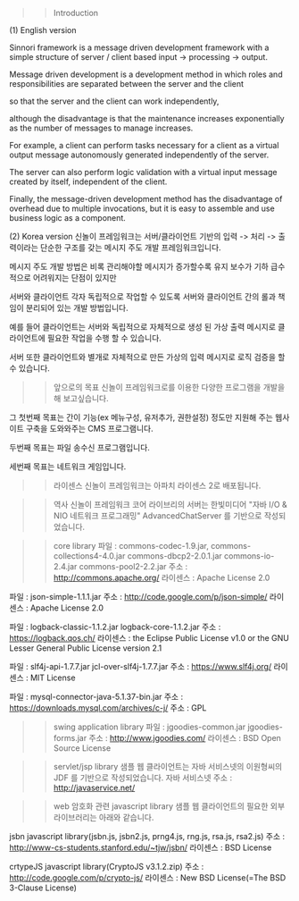 >> Introduction

(1) English version

 Sinnori framework is a message driven development framework with a simple structure of server / client based input -> processing -> output.

Message driven development is a development method in which roles and responsibilities are separated between the server and the client 

so that the server and the client can work independently, 

although the disadvantage is that the maintenance increases exponentially as the number of messages to manage increases.

For example, a client can perform tasks necessary for a client as a virtual output message autonomously generated independently of the server.

The server can also perform logic validation with a virtual input message created by itself, independent of the client.

Finally, the message-driven development method has the disadvantage of overhead due to multiple invocations, but it is easy to assemble and use business logic as a component.



(2) Korea version
 신놀이 프레임워크는 서버/클라이언트 기반의 입력 -> 처리 -> 출력이라는 단순한 구조를 갖는 메시지 주도 개발 프레임워크입니다.
 
메시지 주도 개발 방법은 비록 관리해야할 메시지가 증가할수록 유지 보수가 기하 급수적으로 어려워지는 단점이 있지만 

서버와 클라이언트 각자 독립적으로 작업할 수 있도록 서버와 클라이언트 간의 롤과 책임이 분리되어 있는 개발 방법입니다.

예를 들어 클라이언트는 서버와 독립적으로 자체적으로 생성 된 가상 출력 메시지로 클라이언트에 필요한 작업을 수행 할 수 있습니다.

서버 또한 클라이언트와 별개로 자체적으로 만든 가상의 입력 메시지로 로직 검증을 할 수 있습니다.



>> 앞으로의 목표
신놀이 프레임워크로를 이용한 다양한 프로그램을 개발을 해 보고싶습니다.

그 첫번째 목표는 간이 기능(ex 메뉴구성, 유저추가, 권한설정) 정도만 지원해 주는 웹사이트 구축을 도와와주는 CMS 프로그램니다.

두번째 목표는 파일 송수신 프로그램입니다.

세번째 목표는 네트워크 게임입니다.

>>  라이센스
신놀이 프레임워크는 아파치 라이센스 2로 배포됩니다.

>> 역사
신놀이 프레임워크 코어 라이브리의 서버는 
한빛미디어 "자바 I/O & NIO 네트워크 프로그래밍" 
AdvancedChatServer 를 기반으로 작성되었습니다.

>> core library
파일 : commons-codec-1.9.jar, commons-collections4-4.0.jar  commons-dbcp2-2.0.1.jar commons-io-2.4.jar commons-pool2-2.2.jar
주소 : http://commons.apache.org/
라이센스 : Apache License 2.0

파일 : json-simple-1.1.1.jar
주소 : http://code.google.com/p/json-simple/
라이센스 : Apache License 2.0

파일 : logback-classic-1.1.2.jar logback-core-1.1.2.jar
주소 : https://logback.qos.ch/
라이센스 :  the Eclipse Public License v1.0 or the GNU Lesser General Public License version 2.1


파일 : slf4j-api-1.7.7.jar jcl-over-slf4j-1.7.7.jar
주소 : https://www.slf4j.org/
라이센스 : MIT License

파일 : mysql-connector-java-5.1.37-bin.jar
주소 : https://downloads.mysql.com/archives/c-j/
주소 : GPL


>> swing application library
파일 : jgoodies-common.jar jgoodies-forms.jar
주소 : http://www.jgoodies.com/
라이센스 : BSD Open Source License


>> servlet/jsp library
샘플 웹 클라이언트는 자바 서비스넷의 이원형씨의 JDF 를 기반으로 작성되었습니다.
자바 서비스넷 주소 : http://javaservice.net/

>> web 암호화 관련 javascript library
샘플 웹 클라이언트의 필요한 외부 라이브러리는 아래와 같습니다.

jsbn javascript library(jsbn.js, jsbn2.js, prng4.js, rng.js, rsa.js, rsa2.js)
주소 : http://www-cs-students.stanford.edu/~tjw/jsbn/
라이센스 : BSD License

crtypeJS javascript library(CryptoJS v3.1.2.zip)
주소 : http://code.google.com/p/crypto-js/
라이센스 : New BSD License(=The BSD 3-Clause License)

